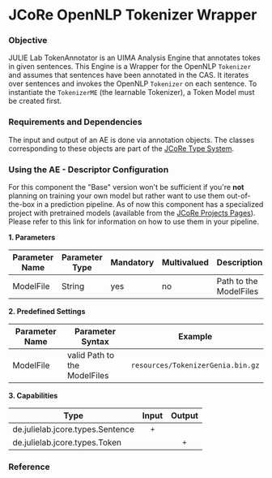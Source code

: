 # JCoRe OpenNLP Tokenizer Wrapper

### Objective
JULIE Lab TokenAnnotator is an UIMA Analysis Engine that annotates tokes in given sentences. This Engine is a Wrapper for the OpenNLP `Tokenizer` and assumes that sentences have been annotated in the CAS. 
It iterates over sentences and invokes the OpenNLP `Tokenizer` on each sentence. To instantiate the `TokenizerME` (the learnable Tokenizer), a Token Model must be created first.

### Requirements and Dependencies
The input and output of an AE is done via annotation objects. The classes corresponding to these objects are part of the [JCoRe Type System](https://github.com/JULIELab/jcore-base/tree/master/jcore-types).

### Using the AE - Descriptor Configuration
For this component the "Base" version won't be sufficient if you're **not** planning on training your own model but rather want to use them out-of-the-box in a prediction pipeline. As of now this component has a specialized project with pretrained models (available from the [JCoRe Projects Pages](https://github.com/JULIELab/jcore-projects)).
Please refer to this link for information on how to use them in your pipeline.

**1. Parameters**

| Parameter Name | Parameter Type | Mandatory | Multivalued | Description |
|----------------|----------------|-----------|-------------|-------------|
| ModelFile | String | yes | no | Path to the ModelFiles |


**2. Predefined Settings**

| Parameter Name | Parameter Syntax | Example |
|----------------|------------------|---------|
| ModelFile | valid Path to the ModelFiles  | `resources/TokenizerGenia.bin.gz` |


**3. Capabilities**

| Type | Input | Output |
|------|:-----:|:------:|
| de.julielab.jcore.types.Sentence |`+`|  |
| de.julielab.jcore.types.Token |   |`+`| 


### Reference
